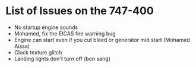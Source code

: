 # List of Issues on the 747-400
<ul
><li>No startup engine sounds</li>
<li>Mohamed, fix the EICAS fire warning bug</li>
<li>Engine can start even if you cut bleed or generator mid start (Mohamed Aissa)</li>
<li>Clock texture glitch</li>
<li>Landing lights don't turn off (bon sang)</li>
</ul>
